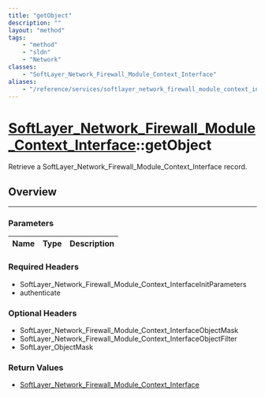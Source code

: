 ```yaml
---
title: "getObject"
description: ""
layout: "method"
tags:
    - "method"
    - "sldn"
    - "Network"
classes:
    - "SoftLayer_Network_Firewall_Module_Context_Interface"
aliases:
    - "/reference/services/softlayer_network_firewall_module_context_interface/getObject"
---
```

# [SoftLayer_Network_Firewall_Module_Context_Interface](/reference/services/SoftLayer_Network_Firewall_Module_Context_Interface)::getObject


Retrieve a SoftLayer_Network_Firewall_Module_Context_Interface record.


## Overview 


-----

### Parameters 
|Name | Type | Description |
| --- | --- | --- |


### Required Headers
* SoftLayer_Network_Firewall_Module_Context_InterfaceInitParameters
* authenticate


### Optional Headers
* SoftLayer_Network_Firewall_Module_Context_InterfaceObjectMask
* SoftLayer_Network_Firewall_Module_Context_InterfaceObjectFilter
* SoftLayer_ObjectMask

### Return Values
* <a href='/reference/datatypes/SoftLayer_Network_Firewall_Module_Context_Interface'>SoftLayer_Network_Firewall_Module_Context_Interface </a>





